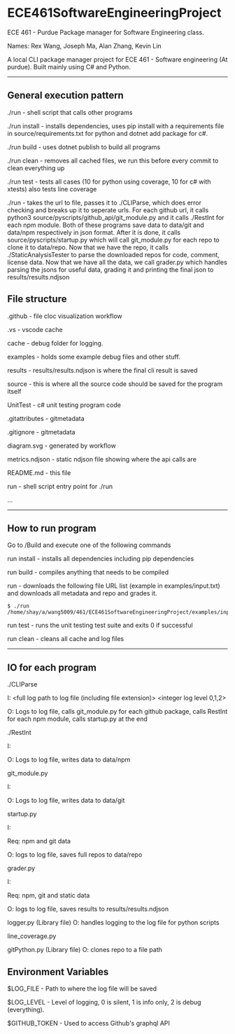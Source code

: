 # ECE461SoftwareEngineeringProject
ECE 461 - Purdue Package manager for Software Engineering class.

Names: Rex Wang, Joseph Ma, Alan Zhang, Kevin Lin

A local CLI package manager project for ECE 461 - Software engineering (At purdue). Built mainly using C# and Python.


---

## General execution pattern

./run - shell script that calls other programs

./run install - installs dependencies, uses pip install with a requirements file in source/requirements.txt for python and dotnet add package for c#.

./run build - uses dotnet publish to build all programs

./run clean - removes all cached files, we run this before every commit to clean everything up

./run test - tests all cases (10 for python using coverage, 10 for c# with xtests) also tests line coverage 

./run <url to file> - takes the url to file, passes it to ./CLIParse, which does error checking and breaks up it to seperate urls. For each github url, it calls python3 source/pyscripts/github_api/git_module.py and it calls ./RestInt for each npm module. Both of these programs save data to data/git and data/npm respectively in json format. After it is done, it calls source/pyscripts/startup.py which will call git_module.py for each repo to clone it to data/repo. Now that we have the repo, it calls ./StaticAnalysisTester to parse the downloaded repos for code, comment, license data. Now that we have all the data, we call grader.py which handles parsing the jsons for useful data, grading it and printing the final json to results/results.ndjson

## File structure

.github - file cloc visualization workflow

.vs - vscode cache

cache - debug folder for logging.

examples - holds some example debug files and other stuff.

results - results/results.ndjson is where the final cli result is saved

source - this is where all the source code should be saved for the program itself

UnitTest - c# unit testing program code

.gitattributes - gitmetadata

.gitignore - gitmetadata

diagram.svg - generated by workflow

metrics.ndjson - static ndjson file showing where the api calls are

README.md - this file

run - shell script entry point for ./run


...

---

## How to run program

Go to /Build and execute one of the following commands

run install - installs all dependencies including pip dependencies

run build - compiles anything that needs to be compiled

run <URL> - downloads the following file URL list (example in examples/input.txt) and downloads all metadata and repo and grades it.

```shell
$ ./run /home/shay/a/wang5009/461/ECE461SoftwareEngineeringProject/examples/input.txt
```

run test - runs the unit testing test suite and exits 0 if successful

run clean - cleans all cache and log files

---

## IO for each program

./CLIParse 

I: <absolute file path to input file> <full log path to log file (including file extension)> <integer log level 0,1,2> <github token>

O: Logs to log file, calls git_module.py for each github package, calls RestInt for each npm module, calls startup.py at the end

./RestInt

I: <relative path to folder to save> <url to npm registry> <name of package> <log level> <log location>

O: Logs to log file, writes data to data/npm

git_module.py

I: <name of package> <url to github> <github token>

O: Logs to log file, writes data to data/git

startup.py

I: <log level> <log file> <abs path to input file>

Req: npm and git data

O: logs to log file, saves full repos to data/repo

grader.py

I: <log level> <log file>

Req: npm, git and static data

O: logs to log file, saves results to results/results.ndjson

logger.py (Library file)
O: handles logging to the log file for python scripts

line_coverage.py

gitPython.py (Library file)
O: clones repo to a file path


## Environment Variables

$LOG_FILE - Path to where the log file will be saved

$LOG_LEVEL - Level of logging, 0 is silent, 1 is info only, 2 is debug (everything).

$GITHUB_TOKEN - Used to access Github's graphql API
